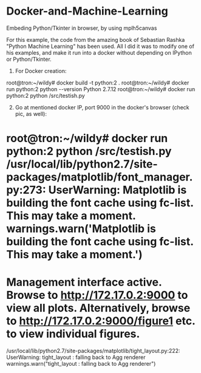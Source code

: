 # Docker-and-Machine-Learning 
Embeding Python/Tkinter in browser, by using  mplh5canvas

For this example, the code from the amazing book of Sebastian Rashka "Python Machine Learning" has been used. 
All I did it was to modify one of his examples, and make it run into a docker without depending on IPython or Python/Tkinter.



1) For Docker creation: 


root@tron:~/wildy# docker build -t python:2 .
root@tron:~/wildy# docker run python:2 python --version
Python 2.7.12
root@tron:~/wildy# docker run python:2 python /src/testish.py



2) Go at mentioned docker IP, port 9000 in the docker's browser (check pic, as well):

root@tron:~/wildy# docker run python:2 python /src/testish.py
/usr/local/lib/python2.7/site-packages/matplotlib/font_manager.py:273: UserWarning: Matplotlib is building the font cache using fc-list. This may take a moment.
  warnings.warn('Matplotlib is building the font cache using fc-list. This may take a moment.')
============================================================================================
Management interface active. Browse to http://172.17.0.2:9000 to view all plots.
Alternatively, browse to http://172.17.0.2:9000/figure1 etc. to view individual figures.
============================================================================================
/usr/local/lib/python2.7/site-packages/matplotlib/tight_layout.py:222: UserWarning: tight_layout : falling back to Agg renderer
  warnings.warn("tight_layout : falling back to Agg renderer")

